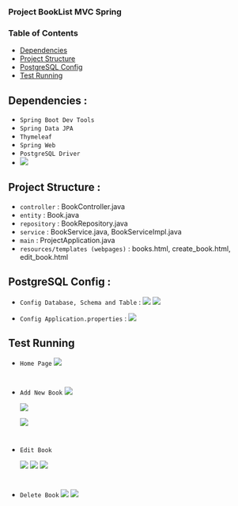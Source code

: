 ### Project BookList MVC Spring
### Table of Contents

- [ Dependencies](#-dependencies-)
- [ Project Structure](#ProjectStructure)
- [ PostgreSQL Config](#psqlconfig)
- [ Test Running](#test)

## <a name="Dependencies"></a> Dependencies :
- `Spring Boot Dev Tools`
- `Spring Data JPA`
- `Thymeleaf`
- `Spring Web`
- `PostgreSQL Driver`
- ![](img/0.png)

## <a name="ProjectStructure"></a> Project Structure :

* `controller` : BookController.java
* `entity` : Book.java
* `repository` : BookRepository.java
* `service` : BookService.java, BookServiceImpl.java
* `main` : ProjectApplication.java
* `resources/templates (webpages)` : books.html, create_book.html, edit_book.html

## <a name="psqlconfig"></a> PostgreSQL Config :
* `Config Database, Schema and Table` : 
  ![](img/1.png)
  ![](img/2.png)

* `Config Application.properties` :
  ![](img/3.png)


## <a name="test"></a> Test Running
* `Home Page`
  ![](img/4.png)

#
* `Add New Book`
  ![](img/5.png)

  ![](img/6.png)

  ![](img/7.png)

#
* `Edit Book`
  
  ![](img/8.png)
  ![](img/9.png)
  ![](img/10.png)

#
* `Delete Book`
  ![](img/11.png)
  ![](img/12.png)